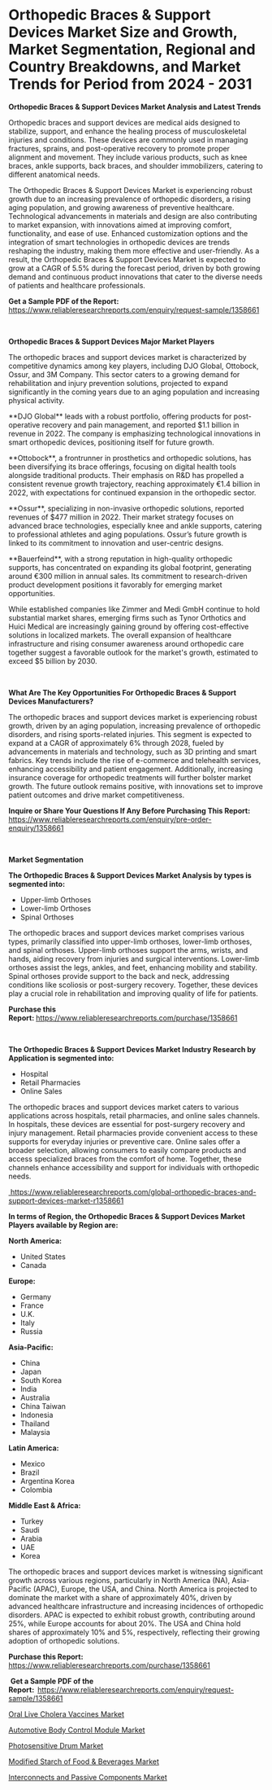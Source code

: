 <p><h1>Orthopedic Braces & Support Devices Market Size and Growth, Market Segmentation, Regional and Country Breakdowns, and Market Trends for Period from 2024 -  2031</h1></p><p><strong>Orthopedic Braces & Support Devices Market Analysis and Latest Trends</strong></p>
<p><p>Orthopedic braces and support devices are medical aids designed to stabilize, support, and enhance the healing process of musculoskeletal injuries and conditions. These devices are commonly used in managing fractures, sprains, and post-operative recovery to promote proper alignment and movement. They include various products, such as knee braces, ankle supports, back braces, and shoulder immobilizers, catering to different anatomical needs. </p><p>The Orthopedic Braces & Support Devices Market is experiencing robust growth due to an increasing prevalence of orthopedic disorders, a rising aging population, and growing awareness of preventive healthcare. Technological advancements in materials and design are also contributing to market expansion, with innovations aimed at improving comfort, functionality, and ease of use. Enhanced customization options and the integration of smart technologies in orthopedic devices are trends reshaping the industry, making them more effective and user-friendly. As a result, the Orthopedic Braces & Support Devices Market is expected to grow at a CAGR of 5.5% during the forecast period, driven by both growing demand and continuous product innovations that cater to the diverse needs of patients and healthcare professionals.</p></p>
<p><strong>Get a Sample PDF of the Report:&nbsp;</strong> <a href="https://www.reliableresearchreports.com/enquiry/request-sample/1358661?utm_campaign=8&utm_medium=2&utm_source=Github&utm_content=ia&utm_term=17112024&utm_id=orthopedic-braces-support-devices">https://www.reliableresearchreports.com/enquiry/request-sample/1358661</a></p>
<p>&nbsp;</p>
<p><strong>Orthopedic Braces & Support Devices Major Market Players</strong></p>
<p><p>The orthopedic braces and support devices market is characterized by competitive dynamics among key players, including DJO Global, Ottobock, Ossur, and 3M Company. This sector caters to a growing demand for rehabilitation and injury prevention solutions, projected to expand significantly in the coming years due to an aging population and increasing physical activity.</p><p>**DJO Global** leads with a robust portfolio, offering products for post-operative recovery and pain management, and reported $1.1 billion in revenue in 2022. The company is emphasizing technological innovations in smart orthopedic devices, positioning itself for future growth.</p><p>**Ottobock**, a frontrunner in prosthetics and orthopedic solutions, has been diversifying its brace offerings, focusing on digital health tools alongside traditional products. Their emphasis on R&D has propelled a consistent revenue growth trajectory, reaching approximately €1.4 billion in 2022, with expectations for continued expansion in the orthopedic sector.</p><p>**Ossur**, specializing in non-invasive orthopedic solutions, reported revenues of $477 million in 2022. Their market strategy focuses on advanced brace technologies, especially knee and ankle supports, catering to professional athletes and aging populations. Ossur’s future growth is linked to its commitment to innovation and user-centric designs.</p><p>**Bauerfeind**, with a strong reputation in high-quality orthopedic supports, has concentrated on expanding its global footprint, generating around €300 million in annual sales. Its commitment to research-driven product development positions it favorably for emerging market opportunities.</p><p>While established companies like Zimmer and Medi GmbH continue to hold substantial market shares, emerging firms such as Tynor Orthotics and Huici Medical are increasingly gaining ground by offering cost-effective solutions in localized markets. The overall expansion of healthcare infrastructure and rising consumer awareness around orthopedic care together suggest a favorable outlook for the market's growth, estimated to exceed $5 billion by 2030.</p></p>
<p>&nbsp;</p>
<p><strong>What Are The Key Opportunities For Orthopedic Braces & Support Devices Manufacturers?</strong></p>
<p><p>The orthopedic braces and support devices market is experiencing robust growth, driven by an aging population, increasing prevalence of orthopedic disorders, and rising sports-related injuries. This segment is expected to expand at a CAGR of approximately 6% through 2028, fueled by advancements in materials and technology, such as 3D printing and smart fabrics. Key trends include the rise of e-commerce and telehealth services, enhancing accessibility and patient engagement. Additionally, increasing insurance coverage for orthopedic treatments will further bolster market growth. The future outlook remains positive, with innovations set to improve patient outcomes and drive market competitiveness.</p></p>
<p><strong>Inquire or Share Your Questions If Any Before Purchasing This Report:</strong> <a href="https://www.reliableresearchreports.com/enquiry/pre-order-enquiry/1358661?utm_campaign=8&utm_medium=2&utm_source=Github&utm_content=ia&utm_term=17112024&utm_id=orthopedic-braces-support-devices">https://www.reliableresearchreports.com/enquiry/pre-order-enquiry/1358661</a></p>
<p>&nbsp;</p>
<p><strong>Market Segmentation</strong></p>
<p><strong>The Orthopedic Braces & Support Devices Market Analysis by types is segmented into:</strong></p>
<p><ul><li>Upper-limb Orthoses</li><li>Lower-limb Orthoses</li><li>Spinal Orthoses</li></ul></p>
<p><p>The orthopedic braces and support devices market comprises various types, primarily classified into upper-limb orthoses, lower-limb orthoses, and spinal orthoses. Upper-limb orthoses support the arms, wrists, and hands, aiding recovery from injuries and surgical interventions. Lower-limb orthoses assist the legs, ankles, and feet, enhancing mobility and stability. Spinal orthoses provide support to the back and neck, addressing conditions like scoliosis or post-surgery recovery. Together, these devices play a crucial role in rehabilitation and improving quality of life for patients.</p></p>
<p><strong>Purchase this Report:&nbsp;</strong><a href="https://www.reliableresearchreports.com/purchase/1358661?utm_campaign=8&utm_medium=2&utm_source=Github&utm_content=ia&utm_term=17112024&utm_id=orthopedic-braces-support-devices">https://www.reliableresearchreports.com/purchase/1358661</a></p>
<p>&nbsp;</p>
<p><strong>The Orthopedic Braces & Support Devices Market Industry Research by Application is segmented into:</strong></p>
<p><ul><li>Hospital</li><li>Retail Pharmacies</li><li>Online Sales</li></ul></p>
<p><p>The orthopedic braces and support devices market caters to various applications across hospitals, retail pharmacies, and online sales channels. In hospitals, these devices are essential for post-surgery recovery and injury management. Retail pharmacies provide convenient access to these supports for everyday injuries or preventive care. Online sales offer a broader selection, allowing consumers to easily compare products and access specialized braces from the comfort of home. Together, these channels enhance accessibility and support for individuals with orthopedic needs.</p></p>
<p><a href="https://www.reliableresearchreports.com/global-orthopedic-braces-and-support-devices-market-r1358661?utm_campaign=8&utm_medium=2&utm_source=Github&utm_content=ia&utm_term=17112024&utm_id=orthopedic-braces-support-devices">&nbsp;https://www.reliableresearchreports.com/global-orthopedic-braces-and-support-devices-market-r1358661</a></p>
<p><strong>In terms of Region, the Orthopedic Braces & Support Devices Market Players available by Region are:</strong></p>
<p>
    <p> <strong> North America: </strong>
        <ul>
            <li>United States</li>
            <li>Canada</li>
        </ul>
        </p> 
    <p> <strong> Europe: </strong>
        <ul>
            <li>Germany</li>
            <li>France</li>
            <li>U.K.</li>
            <li>Italy</li>
            <li>Russia</li>
        </ul>
        </p> 
    <p> <strong> Asia-Pacific: </strong>
        <ul>
            <li>China</li>
            <li>Japan</li>
            <li>South Korea</li>
            <li>India</li>
            <li>Australia</li>
            <li>China Taiwan</li>
            <li>Indonesia</li>
            <li>Thailand</li>
            <li>Malaysia</li>
        </ul>
        </p> 
    <p> <strong> Latin America: </strong>
        <ul>
            <li>Mexico</li>
            <li>Brazil</li>
            <li>Argentina Korea</li>
            <li>Colombia</li>
        </ul>
        </p> 
    <p> <strong> Middle East & Africa: </strong>
        <ul>
            <li>Turkey</li>
            <li>Saudi</li>
            <li>Arabia</li>
            <li>UAE</li>
            <li>Korea</li>
        </ul>
    </p>
    </p>
<p><p>The orthopedic braces and support devices market is witnessing significant growth across various regions, particularly in North America (NA), Asia-Pacific (APAC), Europe, the USA, and China. North America is projected to dominate the market with a share of approximately 40%, driven by advanced healthcare infrastructure and increasing incidences of orthopedic disorders. APAC is expected to exhibit robust growth, contributing around 25%, while Europe accounts for about 20%. The USA and China hold shares of approximately 10% and 5%, respectively, reflecting their growing adoption of orthopedic solutions.</p></p>
<p><strong>Purchase this Report: </strong><a href="https://www.reliableresearchreports.com/purchase/1358661?utm_campaign=8&utm_medium=2&utm_source=Github&utm_content=ia&utm_term=17112024&utm_id=orthopedic-braces-support-devices">https://www.reliableresearchreports.com/purchase/1358661</a></p>
<p>&nbsp;<strong>Get a Sample PDF of the Report:&nbsp;&nbsp;</strong><a href="https://www.reliableresearchreports.com/enquiry/request-sample/1358661?utm_campaign=8&utm_medium=2&utm_source=Github&utm_content=ia&utm_term=17112024&utm_id=orthopedic-braces-support-devices">https://www.reliableresearchreports.com/enquiry/request-sample/1358661</a></p>
<p><strong></strong></p>
<p><p><a href="https://github.com/PeterParrish5/Market-Research-Report-List-7/blob/main/oral-live-cholera-vaccines-market.md?utm_campaign=8&utm_medium=2&utm_source=Github&utm_content=ia&utm_term=17112024&utm_id=orthopedic-braces-support-devices">Oral Live Cholera Vaccines Market</a></p><p><a href="https://issuu.com/reportprime-2/docs/automotive-body-control-module-mark_9375bfcccad8e1?utm_campaign=8&utm_medium=2&utm_source=Github&utm_content=ia&utm_term=17112024&utm_id=orthopedic-braces-support-devices">Automotive Body Control Module Market</a></p><p><a href="https://www.linkedin.com/pulse/photosensitive-drum-market-outlook-share-analysis-growth-goxpe?utm_campaign=8&utm_medium=2&utm_source=Github&utm_content=ia&utm_term=17112024&utm_id=orthopedic-braces-support-devices">Photosensitive Drum Market</a></p><p><a href="https://github.com/AfsanaMia652/Market-Research-Report-List-1/blob/main/modified-starch-of-food-beverages-market.md?utm_campaign=8&utm_medium=2&utm_source=Github&utm_content=ia&utm_term=17112024&utm_id=orthopedic-braces-support-devices">Modified Starch of Food & Beverages Market</a></p><p><a href="https://issuu.com/reportprime-2/docs/interconnects-and-passive-component_55b4dfd37ddaa3?utm_campaign=8&utm_medium=2&utm_source=Github&utm_content=ia&utm_term=17112024&utm_id=orthopedic-braces-support-devices">Interconnects and Passive Components Market</a></p></p>